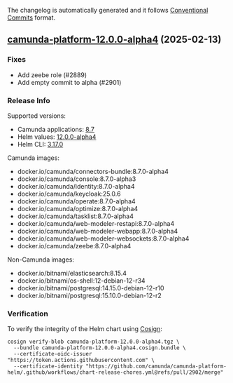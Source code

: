 The changelog is automatically generated and it follows [Conventional Commits](https://www.conventionalcommits.org/en/v1.0.0/) format.

## [camunda-platform-12.0.0-alpha4](https://github.com/camunda/camunda-platform-helm/releases/tag/camunda-platform-12.0.0-alpha4) (2025-02-13)

### Fixes

- Add zeebe role (#2889)
- Add empty commit to alpha (#2901)

<!-- generated by git-cliff -->
### Release Info

Supported versions:

- Camunda applications: [8.7](https://github.com/camunda/camunda-platform/releases?q=tag%3A8.7&expanded=true)
- Helm values: [12.0.0-alpha4](https://artifacthub.io/packages/helm/camunda/camunda-platform/12.0.0-alpha4#parameters)
- Helm CLI: [3.17.0](https://github.com/helm/helm/releases/tag/v3.17.0)

Camunda images:

- docker.io/camunda/connectors-bundle:8.7.0-alpha4
- docker.io/camunda/console:8.7.0-alpha3
- docker.io/camunda/identity:8.7.0-alpha4
- docker.io/camunda/keycloak:25.0.6
- docker.io/camunda/operate:8.7.0-alpha4
- docker.io/camunda/optimize:8.7.0-alpha4
- docker.io/camunda/tasklist:8.7.0-alpha4
- docker.io/camunda/web-modeler-restapi:8.7.0-alpha4
- docker.io/camunda/web-modeler-webapp:8.7.0-alpha4
- docker.io/camunda/web-modeler-websockets:8.7.0-alpha4
- docker.io/camunda/zeebe:8.7.0-alpha4

Non-Camunda images:

- docker.io/bitnami/elasticsearch:8.15.4
- docker.io/bitnami/os-shell:12-debian-12-r34
- docker.io/bitnami/postgresql:14.15.0-debian-12-r10
- docker.io/bitnami/postgresql:15.10.0-debian-12-r2

### Verification

To verify the integrity of the Helm chart using [Cosign](https://docs.sigstore.dev/signing/quickstart/):

```shell
cosign verify-blob camunda-platform-12.0.0-alpha4.tgz \
  --bundle camunda-platform-12.0.0-alpha4.cosign.bundle \
  --certificate-oidc-issuer "https://token.actions.githubusercontent.com" \
  --certificate-identity "https://github.com/camunda/camunda-platform-helm/.github/workflows/chart-release-chores.yml@refs/pull/2902/merge"
```
